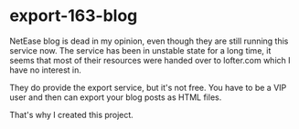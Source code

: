 # export-163-blog

NetEase blog is dead in my opinion, even though they are still running this service now. The service has been in unstable state for a long time, it seems that most of their resources were handed over to lofter.com which I have no interest in. 

They do provide the export service, but it's not free. You have to be a VIP user and then can export your blog posts as HTML files.

That's why I created this project.
